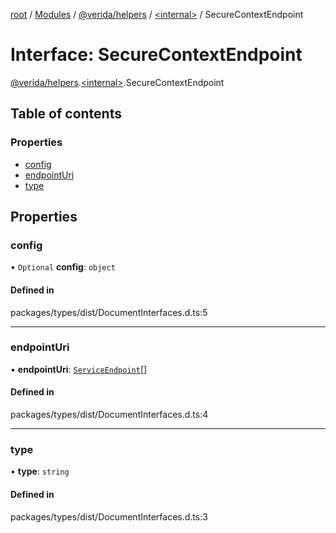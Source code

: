 [root](../README.md) / [Modules](../modules.md) / [@verida/helpers](../modules/verida_helpers.md) / [<internal\>](../modules/verida_helpers._internal_.md) / SecureContextEndpoint

# Interface: SecureContextEndpoint

[@verida/helpers](../modules/verida_helpers.md).[<internal\>](../modules/verida_helpers._internal_.md).SecureContextEndpoint

## Table of contents

### Properties

- [config](verida_helpers._internal_.SecureContextEndpoint.md#config)
- [endpointUri](verida_helpers._internal_.SecureContextEndpoint.md#endpointuri)
- [type](verida_helpers._internal_.SecureContextEndpoint.md#type)

## Properties

### config

• `Optional` **config**: `object`

#### Defined in

packages/types/dist/DocumentInterfaces.d.ts:5

___

### endpointUri

• **endpointUri**: [`ServiceEndpoint`](../modules/verida_helpers._internal_.md#serviceendpoint)[]

#### Defined in

packages/types/dist/DocumentInterfaces.d.ts:4

___

### type

• **type**: `string`

#### Defined in

packages/types/dist/DocumentInterfaces.d.ts:3
